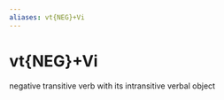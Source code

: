 ```yaml
---
aliases: vt{NEG}+Vi
---
```

# vt{NEG}+Vi

negative transitive verb with its intransitive verbal object